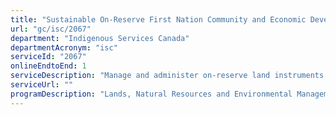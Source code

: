 ```yaml
---
title: "Sustainable On-Reserve First Nation Community and Economic Development"
url: "gc/isc/2067"
department: "Indigenous Services Canada"
departmentAcronym: "isc"
serviceId: "2067"
onlineEndtoEnd: 1
serviceDescription: "Manage and administer on-reserve land instruments to facilitate community and economic development initiatives."
serviceUrl: ""
programDescription: "Lands, Natural Resources and Environmental Management"
---
```

